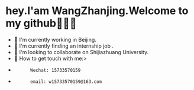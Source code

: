 <h1>hey.I'am WangZhanjing.Welcome to my github🤔🤔🤔</h1>

- 🔭 I'm currently working in Beijing.
- 🌱 I'm currently finding an internship job .
- 👯 I'm looking to collaborate on Shijiazhuang University.
- 💬 How to get touch with me:>
-           Wechat: 15733570159  
-           email: w15733570159@163.com
